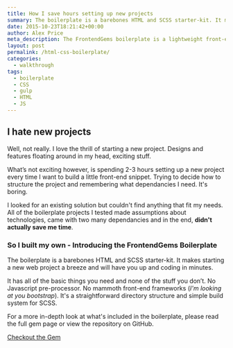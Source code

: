 ```yaml
---
title: How I save hours setting up new projects
summary: The boilerplate is a barebones HTML and SCSS starter-kit. It makes starting a new web project a breeze and will have you up and coding in minutes.
date: 2015-10-23T18:21:42+00:00
author: Alex Price
meta_description: The FrontendGems boilerplate is a lightweight front-end starter kit project consisting of a simple directory structure and SCSS processing using Gulp.
layout: post
permalink: /html-css-boilerplate/
categories:
  - walkthrough
tags:
  - boilerplate
  - CSS
  - gulp
  - HTML
  - JS
---
```


## I hate new projects

Well, not really. I love the thrill of starting a new project. Designs and features floating around in my head, exciting stuff.

What’s not exciting however, is spending 2-3 hours setting up a new project every time I want to build a little front-end snippet. Trying to decide how to structure the project and remembering what dependancies I need. It's boring.

I looked for an existing solution but couldn't find anything that fit my needs. All of the boilerplate projects I tested made assumptions about technologies, came with two many dependancies and in the end, **didn't actually save me time**.

### So I built my own - Introducing the FrontendGems Boilerplate

The boilerplate is a barebones HTML and SCSS starter-kit. It makes starting a new web project a breeze and will have you up and coding in minutes.

It has all of the basic things you need and none of the stuff you don’t. No Javascript pre-processor. No mammoth front-end frameworks (_I'm looking at you bootstrap_). It's a straightforward directory structure and simple build system for SCSS.

For a more in-depth look at what's included in the boilerplate, please read the full gem page or view the repository on GitHub.

<a title="Checkout the Gem (new tab)" href="https://github.com/alexpriceonline/frontendgems-boilerplate" rel="noopener noreferrer" target="_blank">Checkout the Gem</a>
